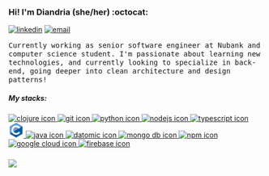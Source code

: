 ### Hi! I'm Diandria (she/her) :octocat:

[![linkedin](https://img.shields.io/badge/linkedin-%230077B5.svg?&style=flat-square&logo=linkedin&logoColor=white)](https://www.linkedin.com/in/diandria-xavier/)
[![email](https://img.shields.io/badge/gmail-%23D14836.svg?&style=flat-square&logo=gmail&logoColor=white)](mailto:diandriaxavier@gmail.com)

<samp>
Currently working as senior software engineer at Nubank and computer science student. 
I'm passionate about learning new technologies, and currently looking to specialize in back-end, going deeper into clean architecture and design patterns!
</samp>

##### My stacks:
<p align="left">
    <a href="https://clojure.org/" target="_blank"> <img src="https://www.vectorlogo.zone/logos/clojure/clojure-icon.svg" alt="clojure icon" width="30" height="30" /> </a>
    <a href="https://git-scm.com/" target="_blank"> <img src="https://www.vectorlogo.zone/logos/git-scm/git-scm-icon.svg" alt="git icon" width="30" height="30" /> </a>
    <a href="https://www.python.org" target="_blank"> <img src="https://www.vectorlogo.zone/logos/python/python-icon.svg" alt="python icon" width="30" height="30" /> </a>
    <a href="https://nodejs.org/" target="_blank"> <img src="https://www.vectorlogo.zone/logos/nodejs/nodejs-icon.svg" alt="nodejs icon" width="30" height="30" /> </a>
    <a href="https://www.typescriptlang.org" target="_blank"> <img src="https://www.vectorlogo.zone/logos/typescriptlang/typescriptlang-icon.svg" alt="typescript icon" width="30" height="30" /> </a>
    <a href="https://www.cprogramming.com" target="_blank"> <img src="https://raw.githubusercontent.com/devicons/devicon/master/icons/c/c-original.svg" alt="c icon" width="30" height="30" /> </a>
    <a href="https://www.java.com" target="_blank"> <img src="https://www.vectorlogo.zone/logos/java/java-icon.svg" alt="java icon" width="30" height="30" /> </a>
    <a href="https://www.datomic.com/" target="_blank"> <img src="https://www.datomic.com/images/datomic-logo-290x230.png" alt="datomic icon" width="30" height="30" /> </a>
    <a href="https://www.mongodb.com/" target="_blank"> <img src="https://www.vectorlogo.zone/logos/mongodb/mongodb-icon.svg" alt="mongo db icon" width="30" height="30" /> </a>
    <a href="https://www.npmjs.com" target="_blank"> <img src="https://www.vectorlogo.zone/logos/npmjs/npmjs-icon.svg" alt="npm icon" width="30" height="30" /> </a>
    <a href="https://cloud.google.com" target="_blank"> <img src="https://www.vectorlogo.zone/logos/google_cloud/google_cloud-icon.svg" alt="google cloud icon" width="30" height="30" /> </a>
    <a href="https://firebase.google.com/" target="_blank"> <img src="https://www.vectorlogo.zone/logos/firebase/firebase-icon.svg" alt="firebase icon" width="30" height="30" /> </a>
</p>


### 
<div>
  <img src="https://github-readme-stats.vercel.app/api?username=diandria&count_private=true&show_icons=true&theme=graywhite"/>
</div>
